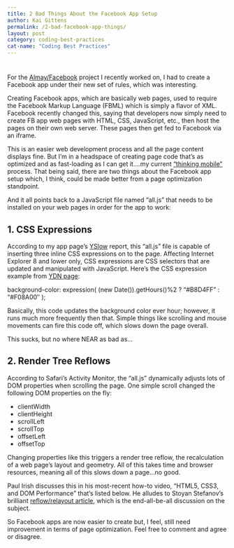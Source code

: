 ```yaml
---
title: 2 Bad Things About the Facebook App Setup
author: Kai Gittens
permalink: /2-bad-facebook-app-things/
layout: post
category: coding-best-practices
cat-name: "Coding Best Practices"
---
```

# 

For the [Almay/Facebook][1] project I recently worked on, I had to create a Facebook app under their new set of rules, which was interesting.

 [1]: http://kaidez.com/almay-facebook-page/

Creating Facebook apps, which are basically web pages, used to require the Facebook Markup Language (FBML) which is simply a flavor of XML. Facebook recently changed this, saying that developers now simply need to create FB app web pages with HTML, CSS, JavaScript, etc., then host the pages on their own web server. These pages then get fed to Facebook via an iframe.

This is an easier web development process and all the page content displays fine. But I’m in a headspace of creating page code that’s as optimized and as fast-loading as I can get it….my current [“thinking mobile”][2] process. That being said, there are two things about the Facebook app setup which, I think, could be made better from a page optimization standpoint.

 [2]: http://kaidez.com/mobile-web-development-best-practices-starting-tips/

And it all points back to a JavaScript file named “all.js” that needs to be installed on your web pages in order for the app to work:

## 1. CSS Expressions

According to my app page’s [YSlow][3] report, this “all.js” file is capable of inserting three inline CSS expressions on to the page. Affecting Internet Explorer 8 and lower only, CSS expressions are CSS selectors that are updated and manipulated with JavaScript. Here’s the CSS expression example from [YDN page][4]:  
  
 background-color: expression( (new Date()).getHours()%2 ? “#B8D4FF” : “#F08A00″ );  
  
Basically, this code updates the background color ever hour; however, it runs much more frequently then that. Simple things like scrolling and mouse movements can fire this code off, which slows down the page overall.

 [3]: http://developer.yahoo.com/yslow/
 [4]: http://developer.yahoo.com/performance/rules.html#css_expressions

This sucks, but no where NEAR as bad as…

## 2. Render Tree Reflows

According to Safari’s Activity Monitor, the “all.js” dynamically adjusts lots of DOM properties when scrolling the page. One simple scroll changed the following DOM properties on the fly:

*   clientWidth
*   clientHeight
*   scrollLeft
*   scrollTop
*   offsetLeft
*   offsetTop

Changing properties like this triggers a render tree reflow, the recalculation of a web page’s layout and geometry. All of this takes time and browser resources, meaning all of this slows down a page…no good.

Paul Irish discusses this in his most-recent how-to video, “HTML5, CSS3, and DOM Performance” that’s listed below. He alludes to Stoyan Stefanov’s brilliant [reflow/relayout article][5], which is the end-all-be-all discussion on the subject.

 [5]: http://www.phpied.com/rendering-repaint-reflowrelayout-restyle/



So Facebook apps are now easier to create but, I feel, still need improvement in terms of page optimization. Feel free to comment and agree or disagree.